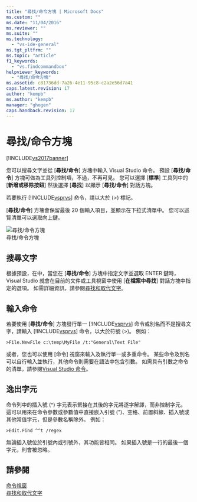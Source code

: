 ```yaml
---
title: "尋找/命令方塊 | Microsoft Docs"
ms.custom: ""
ms.date: "11/04/2016"
ms.reviewer: ""
ms.suite: ""
ms.technology: 
  - "vs-ide-general"
ms.tgt_pltfrm: ""
ms.topic: "article"
f1_keywords: 
  - "vs.findcommandbox"
helpviewer_keywords: 
  - "尋找/命令方塊"
ms.assetid: c81736dd-7a26-4e11-95c8-c2a2e56d7a41
caps.latest.revision: 17
author: "kempb"
ms.author: "kempb"
manager: "ghogen"
caps.handback.revision: 17
---
```

# 尋找/命令方塊
[!INCLUDE[vs2017banner](../code-quality/includes/vs2017banner.md)]

您可以搜尋文字並從 \[**尋找\/命令**\] 方塊中輸入 Visual Studio 命令。  預設 \[**尋找\/命令**\] 方塊可做為工具列控制項，不過，不再可見。  您可以選擇 \[**標準**\] 工具列中的 \[**新增或移除按鈕**\] 然後選擇 \[**尋找**\] 以顯示 \[**尋找\/命令**\] 對話方塊。  
  
 若要執行 [!INCLUDE[vsprvs](../code-quality/includes/vsprvs_md.md)] 命令，請以大於 \(\>\) 標記。  
  
 \[**尋找\/命令**\] 方塊會保留最後 20 個輸入項目，並顯示在下拉式清單中。  您可以巡覽清單可以選取向上鍵。  
  
 ![尋找&#47;命令方塊](~/docs/ide/media/findcommandbox.png "FindCommandBox")  
尋找\/命令方塊  
  
## 搜尋文字  
 根據預設，在中，當您在 \[**尋找\/命令**\] 方塊中指定文字並選取 ENTER 鍵時， Visual Studio 就會在目前的文件或工具視窗中使用 \[**在檔案中尋找**\] 對話方塊中指定的選項。  如需詳細資訊，請參閱[尋找和取代文字](../ide/finding-and-replacing-text.md)。  
  
## 輸入命令  
 若要使用 \[**尋找\/命令**\] 方塊發行單一 [!INCLUDE[vsprvs](../code-quality/includes/vsprvs_md.md)] 命令或別名而不是搜尋文字，請輸入 [!INCLUDE[vsprvs](../code-quality/includes/vsprvs_md.md)] 命令，以大於符號 \(\>\)。  例如：  
  
```  
>File.NewFile c:\temp\MyFile /t:"General\Text File"  
```  
  
 或者，您也可以使用 \[命令\] 視窗來輸入及執行單一或多重命令。  某些命令及別名可以自行輸入並執行，其他命令則需要在語法中包含引數。  如需具有引數之命令的清單，請參閱[Visual Studio 命令](../ide/reference/visual-studio-commands.md)。  
  
## 逸出字元  
 命令列中的插入號 \(^\) 字元表示緊接在其後的字元將逐字解譯，而非控制字元。  這可以用來在命令參數或參數值中直接嵌入引號 \("\)、空格、前置斜線、插入號或其他常值字元，但是參數名稱除外。  例如：  
  
```  
>Edit.Find ^^t /regex  
```  
  
 無論插入號位於引號內或引號外，其功能皆相同。  如果插入號是一行的最後一個字元，則會被忽略。  
  
## 請參閱  
 [命令視窗](../ide/reference/command-window.md)   
 [尋找和取代文字](../ide/finding-and-replacing-text.md)